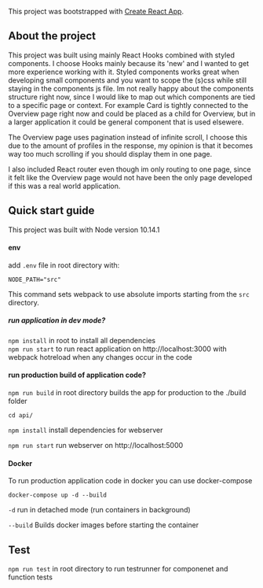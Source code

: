 This project was bootstrapped with [Create React App](https://github.com/facebook/create-react-app).


## About the project
This project was built using mainly React Hooks combined with styled components.
I choose Hooks mainly because its 'new' and I wanted to  get more experience working with it. Styled components works great when developing small components and you want to scope the (s)css while still staying in the components js file.
Im not really happy about the components structure right now, since I would like to map out which components are tied to a specific page or context. For example Card is tightly connected to the Overview page right now and could be placed as a child for Overview, but in a larger application it could be general component that is used elsewere.

The Overview page uses pagination instead of infinite scroll, I choose this due to the amount of profiles in the response, my opinion is that it becomes way too much scrolling if you should display them in one page.

I also included React router even though im only routing to one page, since it felt like the Overview page would not have been the only page developed if this was a real world application.

## Quick start guide

This project was built with Node version 10.14.1

#### env
add `.env` file in root directory with:<br>

`NODE_PATH="src"`

This command sets webpack to use absolute imports starting from the `src` directory.

##### run application in dev mode?

`npm install` in root to install all dependencies<br>
`npm run start` to run react application on http://localhost:3000 with webpack hotreload when any changes occur in the code<br>

#### run production build of application code?
`npm run build` in root directory builds the app for production to the ./build folder<br>

`cd api/`<br>

`npm install` install dependencies for webserver<br>

`npm run start` run webserver on http://localhost:5000<br>

#### Docker

To run production application code in docker you can use docker-compose<br>

`docker-compose up -d --build`<br>

`-d` run in detached mode (run containers in background)<br>

`--build` Builds docker images before starting the container<br>


## Test

`npm run test` in root directory to run testrunner for componenet and function tests

